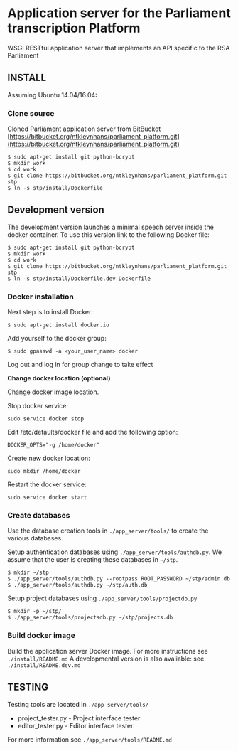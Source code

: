 # Application server for the Parliament transcription Platform

WSGI RESTful application server that implements an API specific to the RSA Parliament

## INSTALL

Assuming Ubuntu 14.04/16.04:

### Clone source

Cloned Parliament application server from BitBucket [https://bitbucket.org/ntkleynhans/parliament_platform.git](https://bitbucket.org/ntkleynhans/parliament_platform.git)

```
$ sudo apt-get install git python-bcrypt
$ mkdir work
$ cd work
$ git clone https://bitbucket.org/ntkleynhans/parliament_platform.git stp
$ ln -s stp/install/Dockerfile
```

## Development version
The development version launches a minimal speech server inside the docker container.
To use this version link to the following Docker file:

```
$ sudo apt-get install git python-bcrypt
$ mkdir work
$ cd work
$ git clone https://bitbucket.org/ntkleynhans/parliament_platform.git stp
$ ln -s stp/install/Dockerfile.dev Dockerfile
```

### Docker installation
Next step is to install Docker:
```
$ sudo apt-get install docker.io
```

Add yourself to the docker group:
```
$ sudo gpasswd -a <your_user_name> docker
```

Log out and log in for group change to take effect


**Change docker location (optional)**

Change docker image location.

Stop docker service:
```
sudo service docker stop
```

Edit /etc/defaults/docker file and add the following option:
```
DOCKER_OPTS="-g /home/docker"
```

Create new docker location:
```
sudo mkdir /home/docker
```

Restart the docker service:
```
sudo service docker start
```

### Create databases

Use the database creation tools in `./app_server/tools/` to create the various databases.  

Setup authentication databases using `./app_server/tools/authdb.py`.
We assume that the user is creating these databases in `~/stp`.

```
$ mkdir ~/stp
$ ./app_server/tools/authdb.py --rootpass ROOT_PASSWORD ~/stp/admin.db
$ ./app_server/tools/authdb.py ~/stp/auth.db
```
Setup project databases using `./app_server/tools/projectdb.py`

```
$ mkdir -p ~/stp/
$ ./app_server/tools/projectsdb.py ~/stp/projects.db
```

### Build docker image

Build the application server Docker image.
For more instructions see `./install/README.md`
A developmental version is also avaliable: see `./install/README.dev.md`

## TESTING

Testing tools are located in `./app_server/tools/`

* project_tester.py - Project interface tester
* editor_tester.py - Editor interface tester

For more information see `./app_server/tools/README.md`

